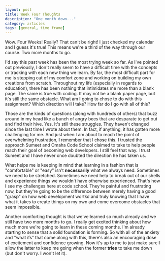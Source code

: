```yaml
---
layout: post
title: Week Four Thoughts
description: "One month down..."
category: articles
tags: [general, time frame]
---
```


Wow. Four Weeks! Really? That can't be right! I just checked my calendar and I guess it's true! This means we're a third of the way through our course. Two more months to go. 

I'd say this past week has been the most trying week so far. As I've pointed out previously, I don't really seem to have a difficult time with the concepts or tracking with each new thing we learn. By far, the most difficult part for me is stepping out of my comfort zone and working on building my own creations from scratch. Throughout my life (especially in regards to education), there has been nothing that intimidates me more than a blank page. The same is true with coding. It may not be a blank paper page, but it's still the same obstacle. What am **I** going to chose to do with this assignment? Which direction will I take? How far do I go with all of this?

Those are the kinds of questions (along with hundreds of others) that buzz around in my head like a bunch of angry bees that are desparate to get out and find their hive. Yes. It's still these struggles. They haven't changed since the last time I wrote about them. In fact, if anything, it has gotten more challenging for me. And just when I am about to reach the point of overwhelming frustration, I remember that I chose this. I trusted the approach Sumeet and Omaha Code School claimed to take to help people reach their goal of becoming web developers. I still feel that way. I trust Sumeet and I have never once doubted the direction he has taken us. 

What helps me is keeping in mind that learning in a fashion that is "comfortable" or "easy" isn't **necessarily** what we always need. Sometimes we need to be stretched. Sometimes we need help to break out of our shells and experience things we wouldn't have otherwise experienced. That's how I see my challenges here at code school. They're painful and frustrating now, but they're going to be the difference between merely having a good "grasp" on how web development wortkd and truly knowing that I have what it takes to create things on my own and come overcome obstacles that seem impossible. 

Another comforting thought is that we've learned so much already and we still have two more months to go. I really get excited thinking about how much more we're going to learn in these coming months. I'm already starting to sense that a solid foundation is forming. So with all of the anxiety and "what ifs" that come along with this, there's also an encouraging dose of excitement and confidence growing. Now it's up to me to just make sure I allow the latter to keep me going when the former **tries** to take me down (but don't worry. I won't let it).